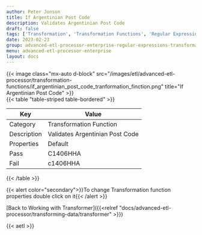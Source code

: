 ```yaml
---
author: Peter Jonson
title: If Argentinian Post Code
description: Validates Argentinian Post Code
draft: false
tags: ['Transformation', 'Transformation Functions', 'Regular Expressions']
date: 2023-02-23
group: advanced-etl-processor-enterprise-regular-expressions-transformation
menu: advanced-etl-processor-enterprise
layout: docs
---
```


{{< image class="mx-auto d-block"  src="/images/etl/advanced-etl-processor/transformation-functions/if_argentinian_post_code_tranformation_finction.png" title="If Argentinian Post Code" >}}
\
{{< table "table-striped table-bordered" >}}

| Key         | Value                           |
| ----------- | ------------------------------- |
| Category    | Transformation Function         |
| Description | Validates Argentinian Post Code |
| Properties  | Default                         |
| Pass        | C1406HHA                        |
| Fail        | c1406HHA                        |

{{< /table >}}

{{< alert color="secondary">}}To change Transformation function properties double click on it{{< /alert >}}

[Back to Working with Transformer]({{<relref "docs/advanced-etl-processor/transforming-data/transformer" >}})

{{< aetl >}}
